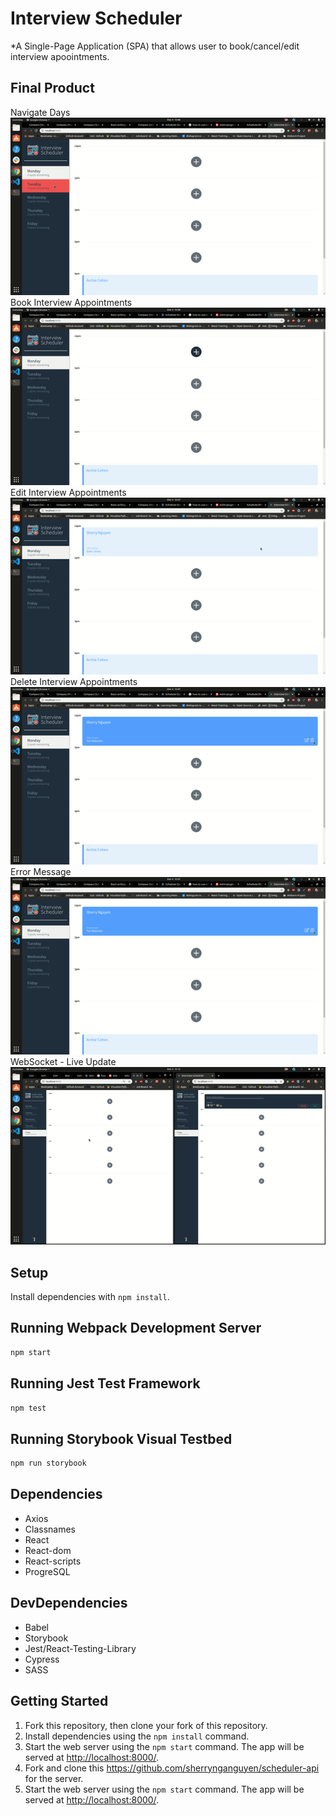 # Interview Scheduler

*A Single-Page Application (SPA) that allows user to book/cancel/edit interview apoointments.

## Final Product

Navigate Days
![alt tag](/docs/day.gif)
Book Interview Appointments
![alt tag](/docs/book.gif)
Edit Interview Appointments
![alt tag](/docs/edit.gif)
Delete Interview Appointments
![alt tag](/docs/del.gif)
Error Message
![alt tag](/docs/error.gif)
WebSocket - Live Update
![alt tag](/docs/websocket.gif)

## Setup

Install dependencies with `npm install`.

## Running Webpack Development Server

```sh
npm start
```

## Running Jest Test Framework

```sh
npm test
```

## Running Storybook Visual Testbed

```sh
npm run storybook
```

## Dependencies

- Axios
- Classnames
- React
- React-dom
- React-scripts
- ProgreSQL

## DevDependencies

- Babel
- Storybook
- Jest/React-Testing-Library
- Cypress
- SASS

## Getting Started

1. Fork this repository, then clone your fork of this repository.
2. Install dependencies using the `npm install` command.
3. Start the web server using the `npm start` command. The app will be served at <http://localhost:8000/>.
4. Fork and clone this https://github.com/sherrynganguyen/scheduler-api for the server.
5. Start the web server using the `npm start` command. The app will be served at <http://localhost:8000/>.


